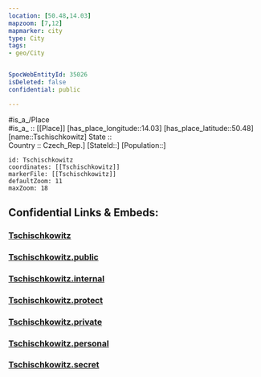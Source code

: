 ```yaml
---
location: [50.48,14.03] 
mapzoom: [7,12] 
mapmarker: city 
type: City
tags:
- geo/City


SpocWebEntityId: 35026
isDeleted: false
confidential: public

---
```

#is_a_/Place  
#is_a_ :: [[Place]] 
[has_place_longitude::14.03] 
[has_place_latitude::50.48] 
[name::Tschischkowitz] 
State ::  
Country :: Czech_Rep.] 
[StateId::] 
[Population::] 



```leaflet
id: Tschischkowitz
coordinates: [[Tschischkowitz]] 
markerFile: [[Tschischkowitz]] 
defaultZoom: 11 
maxZoom: 18
```


## Confidential Links & Embeds: 

### [Tschischkowitz](/_Standards/Earth/Continent/Europe/Europe~Central/Czech_Republic/regions~Czech_Republic/Ústecký/City/Tschischkowitz.md) 

### [Tschischkowitz.public](/_public/Earth/Continent/Europe/Europe~Central/Czech_Republic/regions~Czech_Republic/Ústecký/City/Tschischkowitz.public.md) 

### [Tschischkowitz.internal](/_internal/Earth/Continent/Europe/Europe~Central/Czech_Republic/regions~Czech_Republic/Ústecký/City/Tschischkowitz.internal.md) 

### [Tschischkowitz.protect](/_protect/Earth/Continent/Europe/Europe~Central/Czech_Republic/regions~Czech_Republic/Ústecký/City/Tschischkowitz.protect.md) 

### [Tschischkowitz.private](/_private/Earth/Continent/Europe/Europe~Central/Czech_Republic/regions~Czech_Republic/Ústecký/City/Tschischkowitz.private.md) 

### [Tschischkowitz.personal](/_personal/Earth/Continent/Europe/Europe~Central/Czech_Republic/regions~Czech_Republic/Ústecký/City/Tschischkowitz.personal.md) 

### [Tschischkowitz.secret](/_secret/Earth/Continent/Europe/Europe~Central/Czech_Republic/regions~Czech_Republic/Ústecký/City/Tschischkowitz.secret.md)

